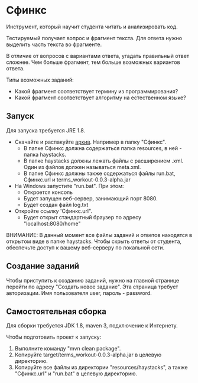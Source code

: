 # Сфинкс
Инструмент, который научит студента читать и анализировать код.

Тестируемый получает вопрос и фрагмент текста. Для ответа нужно выделить часть текста во фрагменте.

В отличие от вопросов с вариантами ответа, угадать правильный ответ сложнее. Чем больше фрагмент, тем больше возможных вариантов ответа.

Типы возможных заданий:
* Какой фрагмент соответствует термину из программирования?
* Какой фрагмент соответствует алгоритму на естественном языке?

## Запуск
Для запуска требуется JRE 1.8.

* Скачайте и распакуйте [архив](https://github.com/AKryukov92/terms_workout/releases/download/v0.0.3-alpha/0.0.3-alpha.zip). Например в папку "Сфинкс".
  * В папке Сфинкс должна содержаться папка resources, в ней - папка haystacks.
  * В папке haystacks должны лежать файлы с расширением .xml. Один из файлов должен называться meta.xml.
  * В папке Сфинкс должны также содержаться файлы run.bat, Сфинкс.url и terms_workout-0.0.3-alpha.jar
* На Windows запустите "run.bat". При этом:
  * Откроется консоль
  * Будет запущен веб-сервер, занимающий порт 8080.
  * Будет создан файл log.txt
* Откройте ссылку 'Сфинкс.url".
  * Будет открыт стандартный браузер по адресу "localhost:8080/home"

ВНИМАНИЕ: В данный момент все файлы заданий и ответов находятся в открытом виде в папке haystacks.
Чтобы скрыть ответы от студента, обеспечьте доступ к вашему веб-серверу по локальной сети.

## Создание заданий
Чтобы приступить к созданию заданий, нужно на главной странице перейти по адресу "Создать новое задание".
Эта страница требует авторизации. Имя пользователя user, пароль - password.

## Самостоятельная сборка
Для сборки требуется JDK 1.8, maven 3, подключение к Интернету.

Чтобы подготовить проект к запуску:
1. Выполните команду "mvn clean package".
2. Копируйте target/terms_workout-0.0.3-alpha.jar в целевую директорию.
3. Копируйте все файлы из директории "resources/haystacks", а также "Сфинкс.url" и "run.bat" в целевую директорию.